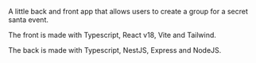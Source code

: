 A little back and front app that allows users to create a group for a secret santa event.

The front is made with Typescript, React v18, Vite and Tailwind.

The back is made with  Typescript, NestJS, Express and NodeJS.

